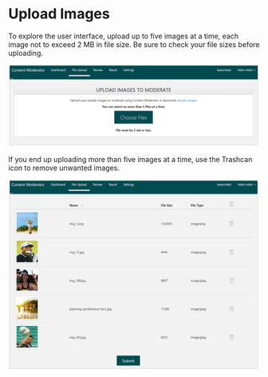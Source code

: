 <!-- 
NavPath: Content Moderator
LinkLabel: Review Tool User Guide/Upload Images
Url: content-moderator/documentation/review-tool-user-guide/upload-images
Weight: 187
-->

# Upload Images #

To explore the user interface, upload up to five images at a time, each image not to exceed 2 MB in file size. Be sure to check your file sizes before uploading.

![Upload Images](images/3-Upload-Images-1-Files.PNG)

If you end up uploading more than five images at a time, use the Trashcan icon to remove unwanted images.

![Submit Images](images/3-Upload-Images-2-Submit.PNG)




